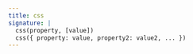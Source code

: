 ```yaml
---
title: css
signature: |
  css(property, [value])
  css({ property: value, property2: value2, ... })
---
```


